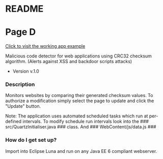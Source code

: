 # README #

# Page D #

[Click to visit the working app example](http://209.222.30.153:8080/MaliciousCodeDetector/)

Malicious code detector for web applications using CRC32 checksum algorithm. (Alerts against XSS and backdoor scripts attacks)
* Version
v.1.0

### Description ###
Monitors websites by comparing their generated checksum values.
To authorize a modification simply select the page to update and click the "Update" button. 

Note:
The application uses automated scheduled tasks which run at per-defined intervals.
To modify schedule run intervals look into the ### src/QuartzInitialiser.java ### class.
And ### WebContent/js/data.js ###

### How do I get set up? ###
Import into Eclipse Luna and run on any Java EE 6 compliant webserver.